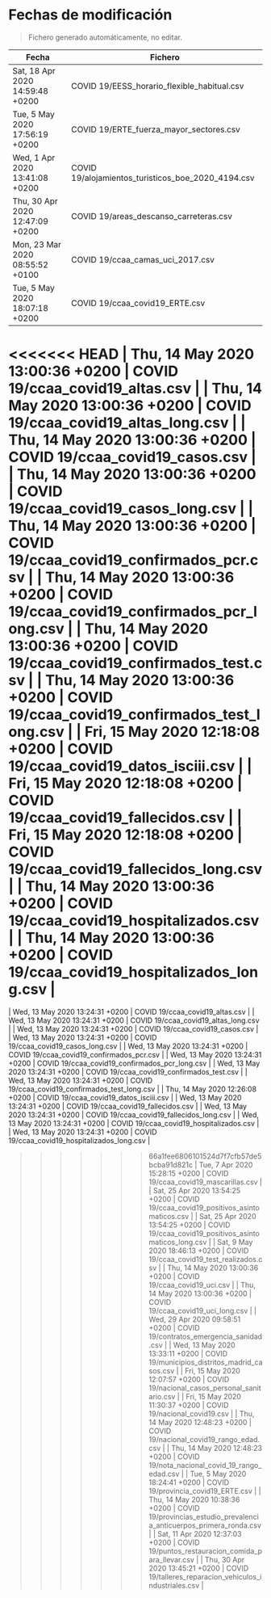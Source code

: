 # Fechas de modificación

> Fichero generado automáticamente, no editar.

| Fecha                           | Fichero                  |
|---------------------------------|--------------------------|
| Sat, 18 Apr 2020 14:59:48 +0200  | COVID 19/EESS_horario_flexible_habitual.csv |
| Tue, 5 May 2020 17:56:19 +0200  | COVID 19/ERTE_fuerza_mayor_sectores.csv |
| Wed, 1 Apr 2020 13:41:08 +0200  | COVID 19/alojamientos_turisticos_boe_2020_4194.csv |
| Thu, 30 Apr 2020 12:47:09 +0200  | COVID 19/areas_descanso_carreteras.csv |
| Mon, 23 Mar 2020 08:55:52 +0100  | COVID 19/ccaa_camas_uci_2017.csv |
| Tue, 5 May 2020 18:07:18 +0200  | COVID 19/ccaa_covid19_ERTE.csv |
<<<<<<< HEAD
| Thu, 14 May 2020 13:00:36 +0200  | COVID 19/ccaa_covid19_altas.csv |
| Thu, 14 May 2020 13:00:36 +0200  | COVID 19/ccaa_covid19_altas_long.csv |
| Thu, 14 May 2020 13:00:36 +0200  | COVID 19/ccaa_covid19_casos.csv |
| Thu, 14 May 2020 13:00:36 +0200  | COVID 19/ccaa_covid19_casos_long.csv |
| Thu, 14 May 2020 13:00:36 +0200  | COVID 19/ccaa_covid19_confirmados_pcr.csv |
| Thu, 14 May 2020 13:00:36 +0200  | COVID 19/ccaa_covid19_confirmados_pcr_long.csv |
| Thu, 14 May 2020 13:00:36 +0200  | COVID 19/ccaa_covid19_confirmados_test.csv |
| Thu, 14 May 2020 13:00:36 +0200  | COVID 19/ccaa_covid19_confirmados_test_long.csv |
| Fri, 15 May 2020 12:18:08 +0200  | COVID 19/ccaa_covid19_datos_isciii.csv |
| Fri, 15 May 2020 12:18:08 +0200  | COVID 19/ccaa_covid19_fallecidos.csv |
| Fri, 15 May 2020 12:18:08 +0200  | COVID 19/ccaa_covid19_fallecidos_long.csv |
| Thu, 14 May 2020 13:00:36 +0200  | COVID 19/ccaa_covid19_hospitalizados.csv |
| Thu, 14 May 2020 13:00:36 +0200  | COVID 19/ccaa_covid19_hospitalizados_long.csv |
=======
| Wed, 13 May 2020 13:24:31 +0200  | COVID 19/ccaa_covid19_altas.csv |
| Wed, 13 May 2020 13:24:31 +0200  | COVID 19/ccaa_covid19_altas_long.csv |
| Wed, 13 May 2020 13:24:31 +0200  | COVID 19/ccaa_covid19_casos.csv |
| Wed, 13 May 2020 13:24:31 +0200  | COVID 19/ccaa_covid19_casos_long.csv |
| Wed, 13 May 2020 13:24:31 +0200  | COVID 19/ccaa_covid19_confirmados_pcr.csv |
| Wed, 13 May 2020 13:24:31 +0200  | COVID 19/ccaa_covid19_confirmados_pcr_long.csv |
| Wed, 13 May 2020 13:24:31 +0200  | COVID 19/ccaa_covid19_confirmados_test.csv |
| Wed, 13 May 2020 13:24:31 +0200  | COVID 19/ccaa_covid19_confirmados_test_long.csv |
| Thu, 14 May 2020 12:26:08 +0200  | COVID 19/ccaa_covid19_datos_isciii.csv |
| Wed, 13 May 2020 13:24:31 +0200  | COVID 19/ccaa_covid19_fallecidos.csv |
| Wed, 13 May 2020 13:24:31 +0200  | COVID 19/ccaa_covid19_fallecidos_long.csv |
| Wed, 13 May 2020 13:24:31 +0200  | COVID 19/ccaa_covid19_hospitalizados.csv |
| Wed, 13 May 2020 13:24:31 +0200  | COVID 19/ccaa_covid19_hospitalizados_long.csv |
>>>>>>> 66a1fee6806101524d7f7cfb57de5bcba91d821c
| Tue, 7 Apr 2020 15:28:15 +0200  | COVID 19/ccaa_covid19_mascarillas.csv |
| Sat, 25 Apr 2020 13:54:25 +0200  | COVID 19/ccaa_covid19_positivos_asintomaticos.csv |
| Sat, 25 Apr 2020 13:54:25 +0200  | COVID 19/ccaa_covid19_positivos_asintomaticos_long.csv |
| Sat, 9 May 2020 18:46:13 +0200  | COVID 19/ccaa_covid19_test_realizados.csv |
| Thu, 14 May 2020 13:00:36 +0200  | COVID 19/ccaa_covid19_uci.csv |
| Thu, 14 May 2020 13:00:36 +0200  | COVID 19/ccaa_covid19_uci_long.csv |
| Wed, 29 Apr 2020 09:58:51 +0200  | COVID 19/contratos_emergencia_sanidad.csv |
| Wed, 13 May 2020 13:33:11 +0200  | COVID 19/municipios_distritos_madrid_casos.csv |
| Fri, 15 May 2020 12:07:57 +0200  | COVID 19/nacional_casos_personal_sanitario.csv |
| Fri, 15 May 2020 11:30:37 +0200  | COVID 19/nacional_covid19.csv |
| Thu, 14 May 2020 12:48:23 +0200  | COVID 19/nacional_covid19_rango_edad.csv |
| Thu, 14 May 2020 12:48:23 +0200  | COVID 19/nota_nacional_covid_19_rango_edad.csv |
| Tue, 5 May 2020 18:24:41 +0200  | COVID 19/provincia_covid19_ERTE.csv |
| Thu, 14 May 2020 10:38:36 +0200  | COVID 19/provincias_estudio_prevalencia_anticuerpos_primera_ronda.csv |
| Sat, 11 Apr 2020 12:37:03 +0200  | COVID 19/puntos_restauracion_comida_para_llevar.csv |
| Thu, 30 Apr 2020 13:45:21 +0200  | COVID 19/talleres_reparacion_vehiculos_industriales.csv |
